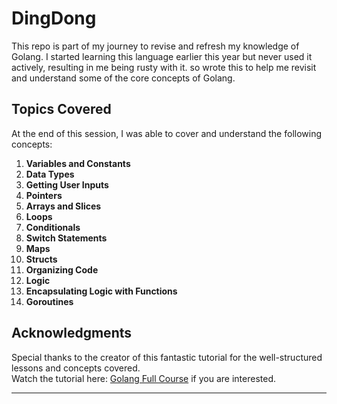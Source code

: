 # DingDong

This repo is part of my journey to revise and refresh my knowledge of Golang. I started learning this language earlier this year but never used it actively, resulting in me being rusty with it. so wrote this to help me revisit and understand some of the core concepts of Golang.

## Topics Covered
At the end of this session, I was able to cover and understand the following concepts:

1. **Variables and Constants**
2. **Data Types**
3. **Getting User Inputs**
4. **Pointers**
5. **Arrays and Slices**
6. **Loops**
7. **Conditionals**
8. **Switch Statements**
9. **Maps**
10. **Structs**
11. **Organizing Code**
12. **Logic**
13. **Encapsulating Logic with Functions**
14. **Goroutines**

## Acknowledgments
Special thanks to the creator of this fantastic tutorial for the well-structured lessons and concepts covered.  
Watch the tutorial here: [Golang Full Course](https://youtu.be/yyUHQIec83I?si=_JInZr6nXxJpSgwy) if you are interested.

---
